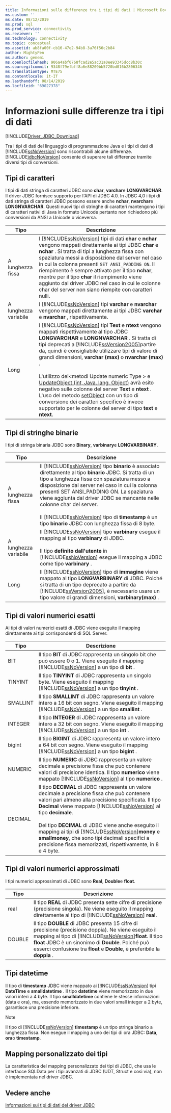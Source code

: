 ```yaml
---
title: Informazioni sulle differenze tra i tipi di dati | Microsoft Docs
ms.custom: ''
ms.date: 08/12/2019
ms.prod: sql
ms.prod_service: connectivity
ms.reviewer: ''
ms.technology: connectivity
ms.topic: conceptual
ms.assetid: ab8fa00f-cb16-47e2-94b8-3a76f56c2b84
author: MightyPen
ms.author: genemi
ms.openlocfilehash: 906a4abf0768fcad2e5ac31a0ee93345dcc8b30c
ms.sourcegitcommit: 9348f79efbff8a6e88209bb5720bd016b2806346
ms.translationtype: MTE75
ms.contentlocale: it-IT
ms.lasthandoff: 08/14/2019
ms.locfileid: "69027378"
---
```

# <a name="understanding-data-type-differences"></a>Informazioni sulle differenze tra i tipi di dati

[!INCLUDE[Driver_JDBC_Download](../../includes/driver_jdbc_download.md)]

Tra i tipi di dati del linguaggio di programmazione Java e i tipi di dati di [!INCLUDE[ssNoVersion](../../includes/ssnoversion-md.md)] sono riscontrabili alcune differenze. [!INCLUDE[jdbcNoVersion](../../includes/jdbcnoversion_md.md)] consente di superare tali differenze tramite diversi tipi di conversioni.  

## <a name="character-types"></a>Tipi di caratteri

I tipi di dati stringa di caratteri JDBC sono **char**, **varchar**e **LONGVARCHAR**. Il driver JDBC fornisce supporto per l'API di JDBC 4.0. In JDBC 4,0 i tipi di dati stringa di caratteri JDBC possono essere anche **nchar**, **nvarchar**e **LONGNVARCHAR**. Questi nuovi tipi di stringhe di caratteri mantengono i tipi di caratteri nativi di Java in formato Unicode pertanto non richiedono più conversioni da ANSI a Unicode o viceversa.  
  
| Tipo            | Descrizione                                                                                                                                                                                                                                                                                                                                                                                                                                                                                                                                                                                                                                                                                                                                                                                                                |
| --------------- | -------------------------------------------------------------------------------------------------------------------------------------------------------------------------------------------------------------------------------------------------------------------------------------------------------------------------------------------------------------------------------------------------------------------------------------------------------------------------------------------------------------------------------------------------------------------------------------------------------------------------------------------------------------------------------------------------------------------------------------------------------------------------------------------------------------------------- |
| A lunghezza fissa    | I [!INCLUDE[ssNoVersion](../../includes/ssnoversion-md.md)] tipi di dati **char** e **nchar** vengono mappati direttamente ai tipi JDBC **char** e **nchar** . Si tratta di tipi a lunghezza fissa con spaziatura messi a disposizione dal server nel caso in cui la colonna presenti `SET ANSI_PADDING ON`. Il riempimento è sempre attivato per il tipo **nchar**, mentre per il tipo **char** il riempimento viene aggiunto dal driver JDBC nel caso in cui le colonne char del server non siano riempite con caratteri nulli.                                                                                                                                                                                                                                                                                                                                                                                      |
| A lunghezza variabile | I [!INCLUDE[ssNoVersion](../../includes/ssnoversion-md.md)] tipi **varchar** e **nvarchar** vengono mappati direttamente ai tipi JDBC **varchar** e **nvarchar** , rispettivamente.                                                                                                                                                                                                                                                                                                                                                                                                                                                                                                                                                                                                                                                 |
| Long            | I [!INCLUDE[ssNoVersion](../../includes/ssnoversion-md.md)] tipi **Text** e **ntext** vengono mappati rispettivamente al tipo JDBC **LONGVARCHAR** e **LONGNVARCHAR** . Si tratta di tipi deprecati a [!INCLUDE[ssVersion2005](../../includes/ssversion2005-md.md)]partire da, quindi è consigliabile utilizzare tipi di valore di grandi dimensioni, **varchar (max)** o **nvarchar (max)** .<br /><br /> L'utilizzo dei\<metodi Update numeric Type > e [UpdateObject (int, Java. lang. Object)](../../connect/jdbc/reference/updateobject-method-int-java-lang-object.md) avrà esito negativo sulle colonne del server **Text** e **ntext** . L'uso del metodo [setObject](../../connect/jdbc/reference/setobject-method-sqlserverpreparedstatement.md) con un tipo di conversione dei caratteri specifico è invece supportato per le colonne del server di tipo **text** e **ntext**. |
  
## <a name="binary-string-types"></a>Tipi di stringhe binarie

I tipi di stringa binaria JDBC sono **Binary**, **varbinary**e **LONGVARBINARY**.  
  
| Tipo            | Descrizione                                                                                                                                                                                                                                                                                                                                                                                                                                                                          |
| --------------- | ------------------------------------------------------------------------------------------------------------------------------------------------------------------------------------------------------------------------------------------------------------------------------------------------------------------------------------------------------------------------------------------------------------------------------------------------------------------------------------ |
| A lunghezza fissa    | Il [!INCLUDE[ssNoVersion](../../includes/ssnoversion-md.md)] tipo **binario** è associato direttamente al tipo **binario** JDBC. Si tratta di un tipo a lunghezza fissa con spaziatura messo a disposizione dal server nel caso in cui la colonna presenti SET ANSI_PADDING ON. La spaziatura viene aggiunta dal driver JDBC se mancante nelle colonne char del server.<br /><br /> Il [!INCLUDE[ssNoVersion](../../includes/ssnoversion-md.md)] tipo di **timestamp** è un tipo **binario** JDBC con lunghezza fissa di 8 byte. |
| A lunghezza variabile | Il [!INCLUDE[ssNoVersion](../../includes/ssnoversion-md.md)] tipo **varbinary** esegue il mapping al tipo **varbinary** di JDBC.<br /><br /> Il tipo **definito dall'utente** in [!INCLUDE[ssNoVersion](../../includes/ssnoversion-md.md)] esegue il mapping a JDBC come tipo **varbinary** .                                                                                                                                                                                                                                 |
| Long            | Il [!INCLUDE[ssNoVersion](../../includes/ssnoversion-md.md)] tipo di **immagine** viene mappato al tipo **LONGVARBINARY** di JDBC. Poiché si tratta di un tipo deprecato a partire da [!INCLUDE[ssVersion2005](../../includes/ssversion2005-md.md)], è necessario usare un tipo valore di grandi dimensioni, **varbinary(max)** .                                                                                                                                                                                           |
  
## <a name="exact-numeric-types"></a>Tipi di valori numerici esatti

Ai tipi di valori numerici esatti di JDBC viene eseguito il mapping direttamente ai tipi corrispondenti di SQL Server.  
  
| Tipo     | Descrizione                                                                                                                                                                                                                                                                                                                                                                                                                                                                                   |
| -------- | --------------------------------------------------------------------------------------------------------------------------------------------------------------------------------------------------------------------------------------------------------------------------------------------------------------------------------------------------------------------------------------------------------------------------------------------------------------------------------------------- |
| BIT      | Il tipo **BIT** di JDBC rappresenta un singolo bit che può essere 0 o 1. Viene eseguito il mapping [!INCLUDE[ssNoVersion](../../includes/ssnoversion-md.md)] a un tipo di **bit** .                                                                                                                                                                                                                                                                                                                                       |
| TINYINT  | Il tipo **TINYINT** di JDBC rappresenta un singolo byte. Viene eseguito il mapping [!INCLUDE[ssNoVersion](../../includes/ssnoversion-md.md)] a un tipo **tinyint** .                                                                                                                                                                                                                                                                                                                                                 |
| SMALLINT | Il tipo **SMALLINT** di JDBC rappresenta un valore intero a 16 bit con segno. Viene eseguito il mapping [!INCLUDE[ssNoVersion](../../includes/ssnoversion-md.md)] a un tipo **smallint** .                                                                                                                                                                                                                                                                                                                                     |
| INTEGER  | Il tipo **INTEGER** di JDBC rappresenta un valore intero a 32 bit con segno. Viene eseguito il mapping [!INCLUDE[ssNoVersion](../../includes/ssnoversion-md.md)] a un tipo **int** .                                                                                                                                                                                                                                                                                                                                           |
| bigint   | Il tipo **BIGINT** di JDBC rappresenta un valore intero a 64 bit con segno. Viene eseguito il mapping [!INCLUDE[ssNoVersion](../../includes/ssnoversion-md.md)] a un tipo **bigint** .                                                                                                                                                                                                                                                                                                                                         |
| NUMERIC  | Il tipo **NUMERIC** di JDBC rappresenta un valore decimale a precisione fissa che può contenere valori di precisione identica. Il tipo **numerico** viene mappato [!INCLUDE[ssNoVersion](../../includes/ssnoversion-md.md)] al tipo **numerico** .                                                                                                                                                                                                                                                                   |
| DECIMAL  | Il tipo **DECIMAL** di JDBC rappresenta un valore decimale a precisione fissa che può contenere valori pari almeno alla precisione specificata. Il tipo **Decimal** viene mappato [!INCLUDE[ssNoVersion](../../includes/ssnoversion-md.md)] al tipo **decimale**.<br /><br /> Del tipo **DECIMAL** di JDBC viene anche eseguito il mapping ai tipi di [!INCLUDE[ssNoVersion](../../includes/ssnoversion-md.md)]**money** e **smallmoney**, che sono tipi decimali specifici a precisione fissa memorizzati, rispettivamente, in 8 e 4 byte. |
  
## <a name="approximate-numeric-types"></a>Tipi di valori numerici approssimati

I tipi numerici approssimati di JDBC sono **Real**, **Double**e **float**.  
  
| Tipo   | Descrizione                                                                                                                                                                                                                                                                                                   |
| ------ | ------------------------------------------------------------------------------------------------------------------------------------------------------------------------------------------------------------------------------------------------------------------------------------------------------------- |
| real   | Il tipo **REAL** di JDBC presenta sette cifre di precisione (precisione singola). Ne viene eseguito il mapping direttamente al tipo di [!INCLUDE[ssNoVersion](../../includes/ssnoversion-md.md)] **real**.                                                                                                                                     |
| DOUBLE | Il tipo **DOUBLE** di JDBC presenta 15 cifre di precisione (precisione doppia). Ne viene eseguito il mapping al tipo di [!INCLUDE[ssNoVersion](../../includes/ssnoversion-md.md)]**float**. Il tipo **float** JDBC è un sinonimo di **Double**. Poiché può esserci confusione tra **float** e **Double**, è preferibile la **doppia** . |
  
## <a name="datetime-types"></a>Tipi datetime

Il tipo di **timestamp** JDBC viene mappato ai [!INCLUDE[ssNoVersion](../../includes/ssnoversion-md.md)] tipi **DateTime** e **smalldatetime** . Il tipo **datetime** viene memorizzato in due valori interi a 4 byte. Il tipo **smalldatetime** contiene le stesse informazioni (data e ora), ma, essendo memorizzato in due valori small integer a 2 byte, garantisce una precisione inferiore.  
  
> [!NOTE]  
> Il tipo di [!INCLUDE[ssNoVersion](../../includes/ssnoversion-md.md)] **timestamp** è un tipo stringa binario a lunghezza fissa. Non esegue il mapping a uno dei tipi di ora JDBC: **Data**, **ora**o **timestamp**.  
  
## <a name="custom-type-mapping"></a>Mapping personalizzato dei tipi

La caratteristica del mapping personalizzato dei tipi di JDBC, che usa le interfacce SQLData per i tipi avanzati di JDBC (UDT, Struct e così via), non è implementata nel driver JDBC.  
  
## <a name="see-also"></a>Vedere anche

[Informazioni sui tipi di dati del driver JDBC](../../connect/jdbc/understanding-the-jdbc-driver-data-types.md)  
